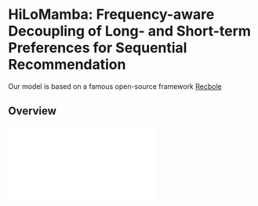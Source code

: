 # HiLoMamba: Frequency-aware Decoupling of Long- and Short-term Preferences for Sequential Recommendation

Our model is based on a famous open-source framework [Recbole](https://recbole.io/)

## Overview
![HiLoMamba](images/MyModel.pdf)

